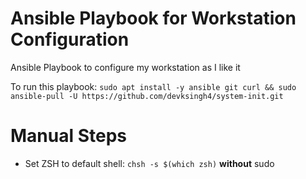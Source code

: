 # Ansible Playbook for Workstation Configuration
Ansible Playbook to configure my workstation as I like it

To run this playbook: 
`sudo apt install -y ansible git curl && sudo ansible-pull -U https://github.com/devksingh4/system-init.git`

# Manual Steps
* Set ZSH to default shell: `chsh -s $(which zsh)` **without** sudo
